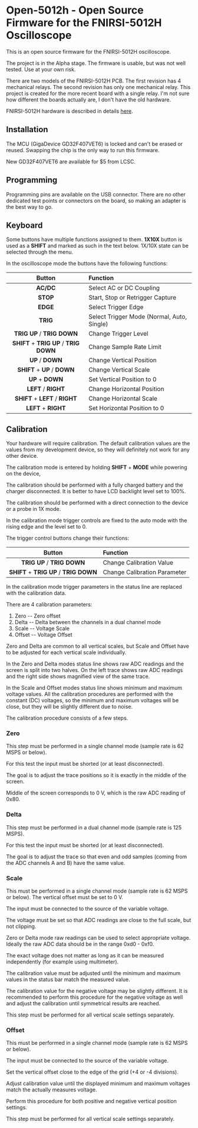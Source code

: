 # Open-5012h - Open Source Firmware for the FNIRSI-5012H Oscilloscope

This is an open source firmware for the FNIRSI-5012H oscilloscope.

The project is in the Alpha stage. The firmware is usable, but was not well tested.
Use at your own risk.

There are two models of the FNIRSI-5012H PCB. The first revision has 4 mechanical
relays. The second revision has only one mechanical relay. This project is created
for the more recent board with a single relay. I'm not sure how different the boards
actually are, I don't have the old hardware.

FNIRSI-5012H hardware is described in details [here](doc/Hardware.md).

## Installation

The MCU (GigaDevice GD32F407VET6) is locked and can't be erased or reused.
Swapping the chip is the only way to run this firmware.

New GD32F407VET6 are available for $5 from LCSC.

## Programming

Programming pins are available on the USB connector. There are no other dedicated
test points or connectors on the board, so making an adapter is the best way to go.

## Keyboard

Some buttons have multiple functions assigned to them. **1X10X** button is used
as a **SHIFT** and marked as such in the text below. 1X/10X state can be selected
through the menu.

In the oscilloscope mode the buttons have the following functions:

| Button | Function |
|:---:|:---|
| **AC/DC** | Select AC or DC Coupling |
| **STOP** | Start, Stop or Retrigger Capture |
| **EDGE** | Select Trigger Edge |
| **TRIG** | Select Trigger Mode (Normal, Auto, Single) |
| **TRIG UP** / **TRIG DOWN** | Change Trigger Level |
| **SHIFT** + **TRIG UP** / **TRIG DOWN** | Change Sample Rate Limit |
| **UP** / **DOWN** | Change Vertical Position |
| **SHIFT** + **UP** / **DOWN** | Change Vertical Scale |
| **UP** + **DOWN** | Set Vertical Position to 0 |
| **LEFT** / **RIGHT** | Change Horizontal Position |
| **SHIFT** + **LEFT** / **RIGHT** | Change Horizontal Scale |
| **LEFT** + **RIGHT** | Set Horizontal Position to 0 |

## Calibration

Your hardware will require calibration. The default calibration values are
the values from my development device, so they will definitely not work for
any other device. 

The calibration mode is entered by holding **SHIFT** + **MODE** while powering on
the device,

The calibration should be performed with a fully charged battery and
the charger disconnected. It is better to have LCD backlight level set to 100%.

The calibration should be performed with a direct connection to the device or
a probe in 1X mode.

In the calibration mode trigger controls are fixed to the auto mode with
the rising edge and the level set to 0.

The trigger control buttons change their functions:

| Button | Function |
|:---:|:---|
| **TRIG UP** / **TRIG DOWN** | Change Calibration Value |
| **SHIFT** + **TRIG UP** / **TRIG DOWN** | Change Calibration Parameter |

In the calibration mode trigger parameters in the status line are replaced
with the calibration data.

There are 4 calibration parameters:
1. Zero -- Zero offset
2. Delta -- Delta between the channels in a dual channel mode
3. Scale -- Voltage Scale
4. Offset -- Voltage Offset

Zero and Delta are common to all vertical scales, but Scale and Offset
have to be adjusted for each vertical scale individually.

In the Zero and Delta modes status line shows raw ADC readings and
the screen is split into two halves. On the left trace shows raw ADC
readings and the right side shows magnified view of the same trace.

In the Scale and Offset modes status line shows minimum and maximum voltage
values. All the calibration procedures are performed with the constant (DC)
voltages, so the minimum and maximum voltages will be close, but they will
be slightly different due to noise.

The calibration procedure consists of a few steps.

### Zero

This step must be performed in a single channel mode (sample rate is 62 MSPS or below).

For this test the input must be shorted (or at least disconnected).

The goal is to adjust the trace positions so it is exactly in the middle of the screen.

Middle of the screen corresponds to 0 V, which is the raw ADC reading of 0x80.

### Delta

This step must be performed in a dual channel mode (sample rate is 125 MSPS).

For this test the input must be shorted (or at least disconnected).

The goal is to adjust the trace so that even and odd samples (coming from the ADC
channels A and B) have the same value.

### Scale

This must be performed in a single channel mode (sample rate is 62 MSPS or below).
The vertical offset must be set to 0 V.

The input must be connected to the source of the variable voltage.

The voltage must be set so that ADC readings are close to the full scale,
but not clipping.

Zero or Delta mode raw readings can be used to select appropriate voltage.
Ideally the raw ADC data should be in the range 0xd0 - 0xf0.

The exact voltage does not matter as long as it can be measured independently
(for example using multimeter).

The calibration value must be adjusted until the minimum and maximum values
in the status bar match the measured value.

The calibration value for the negative voltage may be slightly different.
It is recommended to perform this procedure for the negative voltage as well
and adjust the calibration until symmetrical results are reached.

This step must be performed for all vertical scale settings separately.

### Offset

This must be performed in a single channel mode (sample rate is 62 MSPS or below).

The input must be connected to the source of the variable voltage.

Set the vertical offset close to the edge of the grid (+4 or -4 divisions).

Adjust calibration value until the displayed minimum and maximum voltages
match the actually measures voltage.

Perform this procedure for both positive and negative vertical position settings.

This step must be performed for all vertical scale settings separately.


